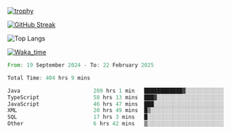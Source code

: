 <!--
**ren-joey/ren-joey** is a ✨ _special_ ✨ repository because its `README.md` (this file) appears on your GitHub profile.

Here are some ideas to get you started:

- 🔭 I’m currently working on ...
- 🌱 I’m currently learning ...
- 👯 I’m looking to collaborate on ...
- 🤔 I’m looking for help with ...
- 💬 Ask me about ...
- 📫 How to reach me: ...
- 😄 Pronouns: ...
- ⚡ Fun fact: ...
-->

[![trophy](https://github-profile-trophy.vercel.app/?username=ren-joey&theme=darkhub&column=5)](https://github.com/ren-joey)

[![GitHub Streak](https://streak-stats.demolab.com/?user=ren-joey&theme=dark)](https://github.com/ren-joey)

![Top Langs](https://github-readme-stats.vercel.app/api/top-langs?username=ren-joey&show_icons=true&layout=compact&locale=en&hide=html,CSS,scss,Pug,Twig&theme=dark)

[![Waka_time](https://github-readme-stats.vercel.app/api/wakatime?username=joeyren&theme=dark)](https://github.com/ren-joey)

<!--START_SECTION:waka-->

```rust
From: 19 September 2024 - To: 22 February 2025

Total Time: 404 hrs 9 mins

Java                       209 hrs 1 min   ████████████▓░░░░░░░░░░░░   50.87 %
TypeScript                 58 hrs 13 mins  ███▓░░░░░░░░░░░░░░░░░░░░░   14.17 %
JavaScript                 46 hrs 47 mins  ███░░░░░░░░░░░░░░░░░░░░░░   11.39 %
XML                        20 hrs 49 mins  █▒░░░░░░░░░░░░░░░░░░░░░░░   05.07 %
SQL                        17 hrs 3 mins   █░░░░░░░░░░░░░░░░░░░░░░░░   04.15 %
Other                      6 hrs 42 mins   ▒░░░░░░░░░░░░░░░░░░░░░░░░   01.63 %
```

<!--END_SECTION:waka-->
